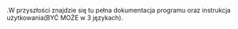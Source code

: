 .W przyszłości znajdzie się tu pełna dokumentacja programu oraz instrukcja użytkowania(BYĆ MOŻE w 3 językach).
